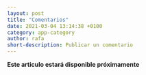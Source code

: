 ```yaml
---
layout: post
title: "Comentarios"
date: 2021-03-04 13:14:38 +0100
category: app-category
author: rafa
short-description: Publicar un comentario
---
```


**Este articulo estará disponible próximamente**

